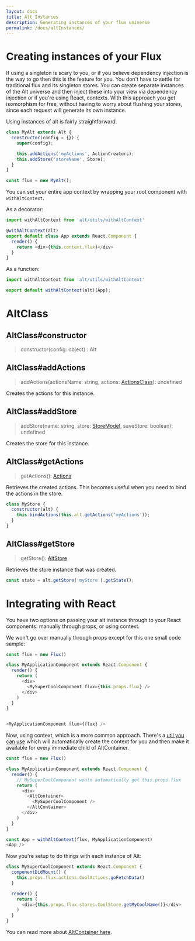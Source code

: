 ```yaml
---
layout: docs
title: Alt Instances
description: Generating instances of your flux universe
permalink: /docs/altInstances/
---
```


# Creating instances of your Flux

If using a singleton is scary to you, or if you believe dependency injection is the way to go then this is the feature for you. You don't have to settle for traditional flux and its singleton stores. You can create separate instances of the Alt universe and then inject these into your view via dependency injection or if you're using React, contexts. With this approach you get isomorphism for free, without having to worry about flushing your stores, since each request will generate its own instance.

Using instances of alt is fairly straightforward.

```js
class MyAlt extends Alt {
  constructor(config = {}) {
    super(config);

    this.addActions('myActions', ActionCreators);
    this.addStore('storeName', Store);
  }
}

const flux = new MyAlt();
```

You can set your entire app context by wrapping your root component with `withAltContext`.

As a decorator:

```js
import withAltContext from 'alt/utils/withAltContext'

@withAltContext(alt)
export default class App extends React.Component {
  render() {
    return <div>{this.context.flux}</div>
  }
}
```

As a function:

```js
import withAltContext from 'alt/utils/withAltContext'

export default withAltContext(alt)(App);
```

# AltClass

## AltClass#constructor

> constructor(config: object) : Alt

## AltClass#addActions

> addActions(actionsName: string, actions: [ActionsClass](createActions.md)): undefined

Creates the actions for this instance.

## AltClass#addStore

> addStore(name: string, store: [StoreModel](createStore.md), saveStore: boolean): undefined

Creates the store for this instance.

## AltClass#getActions

> getActions(): [Actions](actions.md)

Retrieves the created actions. This becomes useful when you need to bind the actions in the store.

```js
class MyStore {
  constructor(alt) {
    this.bindActions(this.alt.getActions('myActions'));
  }
}
```

## AltClass#getStore

> getStore(): [AltStore](stores.md)

Retrieves the store instance that was created.

```js
const state = alt.getStore('myStore').getState();
```

# Integrating with React

You have two options on passing your alt instance through to your React components: manually through props, or using context.

We won't go over manually through props except for this one small code sample:

```js
const flux = new Flux()

class MyApplicationComponent extends React.Component {
  render() {
    return (
      <div>
        <MySuperCoolComponent flux={this.props.flux} />
      </div>
    )
  }
}


<MyApplicationComponent flux={flux} />
```

Now, using context, which is a more common approach. There's a [util you can use](../src/utils/withAltContext) which will automatically create the context for you and then make it available for every immediate child of AltContainer.

```js
const flux = new Flux()

class MyApplicationComponent extends React.Component {
  render() {
    // MySuperCoolComponent would automatically get this.props.flux
    return (
      <div>
        <AltContainer>
          <MySuperCoolComponent />
        </AltContainer>
      </div>
    )
  }
}

const App = withAltContext(flux, MyApplicationComponent)
<App />
```

Now you're setup to do things with each instance of Alt:

```js
class MySuperCoolComponent extends React.Component {
  componentDidMount() {
    this.props.flux.actions.CoolActions.goFetchData()
  }

  render() {
    return (
      <div>{this.props.flux.stores.CoolStore.getMyCoolName()}</div>
    )
  }
}
```

You can read more about [AltContainer here](components/altContainer.md).
